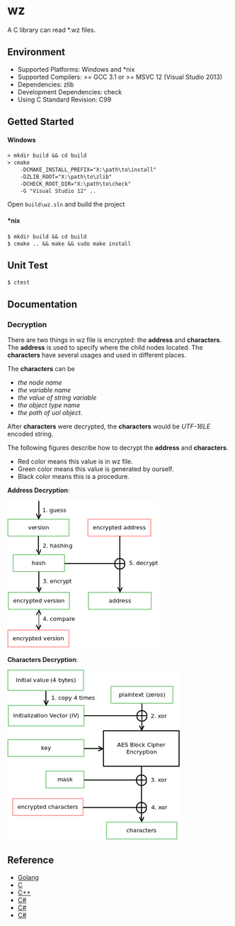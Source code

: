 # wz

A C library can read \*.wz files.

## Environment

* Supported Platforms: Windows and \*nix
* Supported Compilers: >= GCC 3.1 or >= MSVC 12 (Visual Studio 2013)
* Dependencies: zlib
* Development Dependencies: check
* Using C Standard Revision: C99

## Getted Started

#### Windows

    > mkdir build && cd build
    > cmake
        -DCMAKE_INSTALL_PREFIX="X:\path\to\install"
        -DZLIB_ROOT="X:\path\to\zlib"
        -DCHECK_ROOT_DIR="X:\path\to\check"
        -G "Visual Studio 12" ..

Open `build\wz.sln` and build the project

#### \*nix

    $ mkdir build && cd build
    $ cmake .. && make && sudo make install

## Unit Test

    $ ctest

## Documentation

### Decryption

There are two things in wz file is encrypted: the **address** and **characters**. The **address** is used to specify where the child nodes located. The **characters** have several usages and used in different places.

The **characters** can be
* *the node name*
* *the variable name*
* *the value of string variable*
* *the object type name*
* *the path of uol object*.

After **characters** were decrypted, the **characters** would be *UTF-16LE* encoded string.

The following figures describe how to decrypt the **address** and **characters**.

* Red color means this value is in wz file.
* Green color means this value is generated by ourself.
* Black color means this is a procedure.

**Address Decryption**:

![Address Decryption](doc/address-decryption.png)

**Characters Decryption**:

![Characters Decryption](doc/characters-decryption.png)

## Reference

* [Golang](https://github.com/diamondo25/go-wz/blob/master/directory.go)
* [C](https://code.google.com/p/cmsc/source/browse/trunk/wzlibc/wzlibc.c)
* [C++](https://github.com/NoLifeDev/NoLifeStory/blob/master/src/wz/wzmain.cpp)
* [C#](https://github.com/haha01haha01/MapleLib/blob/master/WzLib/WzFile.cs)
* [C#](https://github.com/Kagamia/WzComparerR2/blob/master/WzComparerR2.WzLib/Wz_Sound.cs)
* [C#](https://github.com/angelsl/ms-reWZ/blob/master/WZProperties/WZAudioProperty.cs)
